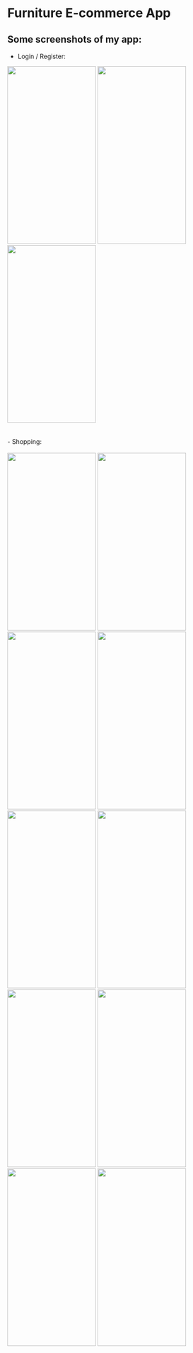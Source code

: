 # Furniture E-commerce App
## Some screenshots of my app:
- Login / Register:
<img src="https://github.com/HienDao14/Furniture-Shopping-App/assets/145284233/f0071fcc-95c2-4ae2-96b4-b1e867f9e939" width="200" height="400"/>
<img src="https://github.com/HienDao14/Furniture-Shopping-App/assets/145284233/528e3f26-3657-4464-b1e0-ec860716df85" width="200" height="400"/>
<img src="https://github.com/HienDao14/Furniture-Shopping-App/assets/145284233/dedee139-ed14-407e-84ed-fe83a21627bf" width="200" height="400"/>
<br /><br /><br />
- Shopping:
<br /><br />
<img src="https://github.com/HienDao14/Furniture-Shopping-App/assets/145284233/18e07fee-91ef-4c7d-a9a4-166cbb41234f" width="200" height="400"/>
<img src="https://github.com/HienDao14/Furniture-Shopping-App/assets/145284233/b1cdc774-16c0-4d1d-862a-e0b5fe0c7db1" width="200" height="400"/>
<img src="https://github.com/HienDao14/Furniture-Shopping-App/assets/145284233/ea645dd3-5389-4872-8a9c-59e114dcbced" width="200" height="400"/>
<img src="https://github.com/HienDao14/Furniture-Shopping-App/assets/145284233/c2ebb9e7-dc71-4706-8655-591c2590e1f0" width="200" height="400"/>
<img src="https://github.com/HienDao14/Furniture-Shopping-App/assets/145284233/754f9396-d01e-444a-ba2c-a7ee31968038" width="200" height="400"/>
<img src="https://github.com/HienDao14/Furniture-Shopping-App/assets/145284233/18d76927-f9c7-4eb6-9717-891c6918e789" width="200" height="400"/>
<img src="https://github.com/HienDao14/Furniture-Shopping-App/assets/145284233/22c3dc1f-2517-436e-b55c-57febdd413b6" width="200" height="400"/>
<img src="https://github.com/HienDao14/Furniture-Shopping-App/assets/145284233/d6b74282-4de2-49e2-898a-04f3f4b0a56a" width="200" height="400"/>
<img src="https://github.com/HienDao14/Furniture-Shopping-App/assets/145284233/d633e226-2203-4845-9683-01b62ab67e12" width="200" height="400"/>
<img src="https://github.com/HienDao14/Furniture-Shopping-App/assets/145284233/a2e379b5-bce8-4a83-9942-43c9706e3ebc" width="200" height="400"/>
